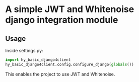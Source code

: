 
# A simple JWT and Whitenoise django integration module

## Usage

Inside settings.py:

```python
import hy_basic_django4client 
hy_basic_django4client.config.configure_django(globals())
```

This enables the project to use JWT and Whitenoise.

